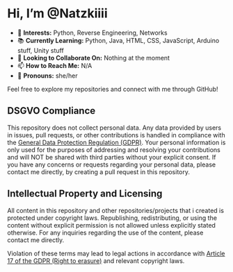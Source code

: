# Hi, I’m @Natzkiiii

- 🌟 **Interests:** Python, Reverse Engineering, Networks
- 📚 **Currently Learning:** Python, Java, HTML, CSS, JavaScript, Arduino stuff, Unity stuff
- 🤝 **Looking to Collaborate On:** Nothing at the moment
- 📫 **How to Reach Me:** N/A
- 🌈 **Pronouns:** she/her

Feel free to explore my repositories and connect with me through GitHub!

## DSGVO Compliance

This repository does not collect personal data. Any data provided by users in issues, pull requests, or other contributions is handled in compliance with the [General Data Protection Regulation (GDPR)](https://gdpr-info.eu/).
Your personal information is only used for the purposes of addressing and resolving your contributions and will NOT be shared with third parties without your explicit consent. If you have any concerns or requests regarding your personal data, please contact me directly, by creating a pull request in this repository.

## Intellectual Property and Licensing

All content in this repository and other repositories/projects that i created is protected under copyright laws. Republishing, redistributing, or using the content without explicit permission is not allowed unless explicitly stated otherwise. For any inquiries regarding the use of the content, please contact me directly.

Violation of these terms may lead to legal actions in accordance with [Article 17 of the GDPR (Right to erasure)](https://gdpr-info.eu/art-17-gdpr/) and relevant copyright laws.
